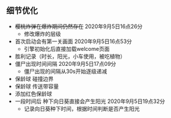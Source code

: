 ## 细节优化

- ~~樱桃炸弹在爆炸期间仍然存在~~	 2020年9月5日16点26分
  - 修改爆炸的层级
- 首次启动会有第一关画面 	        2020年9月5日16点53分
  - 引擎初始化后直接加载welcome页面
- 胜利记录（时长，阳光，小车使用，被吃植物）
- 僵尸出现时间间隔                         2020年9月5日17点09分
  - 僵尸出现的间隔从30s开始逐级递减
- 保龄球 碰撞边界
- 保龄球 传送带容量
- 添加红色保龄球
- 一段时间后 种下向日葵直接会产生阳光   2020年9月5日19点32分
  - 记录向日葵种下时间，根据时间判断是否产生阳光      